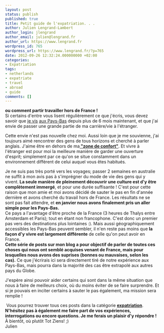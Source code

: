 ```yaml
---
layout: post
status: publish
published: true
title: Petit guide de l'expatriation. . .
author: Julien Lengrand-Lambert
author_login: jlengrand
author_email: julien@lengrand.fr
author_url: https://www.lengrand.fr
wordpress_id: 765
wordpress_url: https://www.lengrand.fr/?p=765
date: 2012-09-26 12:32:24.000000000 +02:00
categories:
- Expatriation
tags:
- netherlands
- expatriate
- travel
- abroad
- guide
comments: []
---
```

<div><strong>ou comment partir travailler hors de France !</strong></div>
<div></div>
Si certains d'entre vous lisent régulièrement ce que j'écris, vous devez savoir que <a title="Job Space" href="https://www.lengrand.fr/job-space/">je vis</a> <a title="Job Space" href="https://www.lengrand.fr/job-space/">aux Pays-Bas</a> depuis plus de 6 mois maintenant, et que j'ai envie de passer une grande partie de ma carrière/vie à l'étranger.
<div>

Cette envie n'est pas nouvelle chez moi. Aussi loin que je me souvienne, j'ai toujours aimé rencontrer des gens de tous horizons et cherché à parler anglais. J'aime être en dehors de ma<a title="comfort zone" href="https://en.wikipedia.org/wiki/Comfort_zone" target="_blank"><strong> "zone de confort"</strong></a>. Et vivre à l'étranger est pour moi la meilleure manière de garder une ouverture d'esprit; simplement par ce qu'on se situe constamment dans un environnement différent de celui auquel vous êtes habitués.
<div></div>
Je ne suis pas très porté vers les voyages; passer 2 semaines en australie ne suffit à mon avis pas à s'imprégner du mode de vie des gens qui y vivent.<strong> La seule manière de pleinement découvrir une culture est d'y être complètement immergé</strong>, et pour une durée suffisante ! C'est pour cette raison que mon amie et moi avons décidé de sauter le pas en fin d'année dernière et avons cherché du travail hors de France. Les résultats ne se sont pas fait attendre, et <strong>en janvier nous avons finalement pris un aller simple pour les Pays-Bas.</strong>
<div></div>
Ce pays a l'avantage d'être proche de la France (3 heures de Thalys entre Amsterdam et Paris); tout en étant non francophone. C'est donc un premier pas vers des destinations plus lointaines :). Mais aussi géographiquement accessibles les Pays-Bas peuvent sembler, il n'en reste pas moins que <strong>la façon d'y vivre est largement différente</strong> de celle qu'on peut avoir en France.
<div></div>
<strong>Cette série de posts sur mon blog a pour objectif de parler de toutes ces choses qui nous ont semblé acquises venant de France, mais pour lesquelles nous avons des suprises (bonnes ou mauvaises, selon les cas).</strong> Ce que j'écrirais ici sera directement tiré de notre expérience aux Pays-Bas, mais pourra dans la majorité des cas être extrapolé aux autres pays du Globe.

J'espère ainsi pouvoir aider certains qui sont dans la même situation que nous à faire de meilleurs choix, où du moins éviter de se faire surprendre. Et si je pouvais en inciter certains à sauter le pas également, ma mission sera remplie !
<div> Vous pourrez trouver tous ces posts dans la catégorie <a title="expatriation category" href="https://www.lengrand.fr/category/expatriation" target="_blank"><strong>expatriation</strong></a>.</div>
<strong>N'hésitez pas à également me faire part de vos expériences, interrogations ou encore questions. Je me ferais un plaisir d'y répondre !</strong>
<div></div>
<div></div>
<div></div>
<div></div>
<div>À bientôt, où plutôt Tot Ziens! ;)</div>
<div>Julien</div>
</div>

